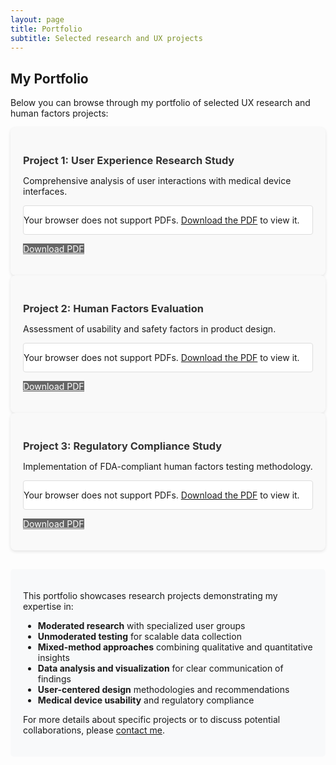 ```yaml
---
layout: page
title: Portfolio
subtitle: Selected research and UX projects
---
```


## My Portfolio

Below you can browse through my portfolio of selected UX research and human factors projects:

<div class="portfolio-container">
  <div class="portfolio-item mb-5">
    <h3>Project 1: User Experience Research Study</h3>
    <p class="mb-3">Comprehensive analysis of user interactions with medical device interfaces.</p>
    <div class="pdf-container">
      <object data="/Portfolio project 1.pdf" type="application/pdf" width="100%" height="600px">
        <p>Your browser does not support PDFs. <a href="/Portfolio project 1.pdf">Download the PDF</a> to view it.</p>
      </object>
    </div>
    <p class="text-center mt-2">
      <a href="/Portfolio project 1.pdf" class="btn btn-primary" download>Download PDF</a>
    </p>
  </div>
  
  <div class="portfolio-item mb-5">
    <h3>Project 2: Human Factors Evaluation</h3>
    <p class="mb-3">Assessment of usability and safety factors in product design.</p>
    <div class="pdf-container">
      <object data="/Portfolio Project #2.pdf" type="application/pdf" width="100%" height="600px">
        <p>Your browser does not support PDFs. <a href="/Portfolio Project #2.pdf">Download the PDF</a> to view it.</p>
      </object>
    </div>
    <p class="text-center mt-2">
      <a href="/Portfolio Project #2.pdf" class="btn btn-primary" download>Download PDF</a>
    </p>
  </div>
  
  <div class="portfolio-item mb-5">
    <h3>Project 3: Regulatory Compliance Study</h3>
    <p class="mb-3">Implementation of FDA-compliant human factors testing methodology.</p>
    <div class="pdf-container">
      <object data="/Portfolio Project #3.pdf" type="application/pdf" width="100%" height="600px">
        <p>Your browser does not support PDFs. <a href="/Portfolio Project #3.pdf">Download the PDF</a> to view it.</p>
      </object>
    </div>
    <p class="text-center mt-2">
      <a href="/Portfolio Project #3.pdf" class="btn btn-primary" download>Download PDF</a>
    </p>
  </div>
</div>

<div class="portfolio-description mt-4">
  <p>This portfolio showcases research projects demonstrating my expertise in:</p>
  <ul>
    <li><strong>Moderated research</strong> with specialized user groups</li>
    <li><strong>Unmoderated testing</strong> for scalable data collection</li>
    <li><strong>Mixed-method approaches</strong> combining qualitative and quantitative insights</li>
    <li><strong>Data analysis and visualization</strong> for clear communication of findings</li>
    <li><strong>User-centered design</strong> methodologies and recommendations</li>
    <li><strong>Medical device usability</strong> and regulatory compliance</li>
  </ul>
  
  <p class="mt-3">For more details about specific projects or to discuss potential collaborations, please <a href="mailto:asnair@udel.edu">contact me</a>.</p>
</div>

<style>
.portfolio-container {
  margin-bottom: 30px;
}

.portfolio-item {
  background-color: #f9f9f9;
  border-radius: 8px;
  padding: 20px;
  box-shadow: 0 2px 5px rgba(0,0,0,0.1);
}

.portfolio-item h3 {
  color: #333;
  margin-bottom: 10px;
}

.pdf-container {
  border: 1px solid #ddd;
  border-radius: 4px;
  background-color: white;
  overflow: hidden;
}

.btn-primary {
  background-color: #666666;
  border-color: #666666;
  color: white;
}

.btn-primary:hover {
  background-color: #555555;
  border-color: #555555;
}

.portfolio-description {
  background-color: #f8f9fa;
  padding: 20px;
  border-radius: 5px;
  margin-top: 20px;
}
</style>